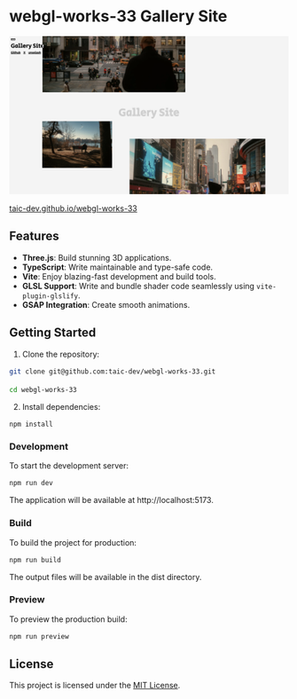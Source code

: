 # webgl-works-33 Gallery Site

<img src="./public/assets/images/screenshot.png" />

[taic-dev.github.io/webgl-works-33](taic-dev.github.io/webgl-works-33)

## Features

- **Three.js**: Build stunning 3D applications.
- **TypeScript**: Write maintainable and type-safe code.
- **Vite**: Enjoy blazing-fast development and build tools.
- **GLSL Support**: Write and bundle shader code seamlessly using `vite-plugin-glslify`.
- **GSAP Integration**: Create smooth animations.

## Getting Started

1. Clone the repository:
  ```bash
  git clone git@github.com:taic-dev/webgl-works-33.git

  cd webgl-works-33
  ```
2. Install dependencies:
  ```
  npm install
  ```

### Development

To start the development server:
```bash
npm run dev
```
The application will be available at http://localhost:5173.

### Build

To build the project for production:

```bash
npm run build
```
The output files will be available in the dist directory.

### Preview
To preview the production build:
```bash
npm run preview
```

## License
This project is licensed under the [MIT License](./LICENSE).
